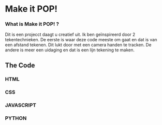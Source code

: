 # Make it POP!

### What is Make it POP! ?

Dit is een projecct daagt u creatief uit. Ik ben geïnspireerd door 2 tekentechnieken. De eerste is waar deze code meeste om gaat en dat is van een afstand tekenen. Dit lukt door met een camera handen te tracken. De andere is meer een uidaging en dat is een lijn tekening te maken. 

## The Code


### HTML

### CSS

### JAVASCRIPT

### PYTHON